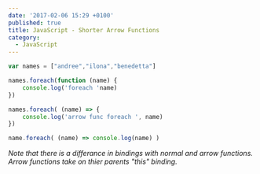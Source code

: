 ```yaml
---
date: '2017-02-06 15:29 +0100'
published: true
title: JavaScript - Shorter Arrow Functions
category:
  - JavaScript
---
```

```js
var names = ["andree","ilona","benedetta"]

names.foreach(function (name) {
    console.log('foreach 'name)
})

names.foreach( (name) => {
    console.log('arrow func foreach ', name)
})

name.foreach( (name) => console.log(name) )
```

*Note that there is a differance in bindings with normal and arrow functions. Arrow functions take on thier parents "this" binding.*